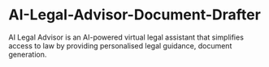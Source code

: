 # AI-Legal-Advisor-Document-Drafter
AI Legal Advisor is an AI-powered virtual legal assistant that simplifies access to law by providing personalised legal guidance, document generation. 

